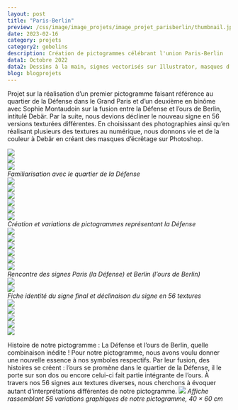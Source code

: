 ```yaml
---
layout: post
title: "Paris-Berlin"
preview: /css/image/image_projets/image_projet_parisberlin/thumbnail.jpg
date: 2023-02-16
category: projets 
category2: gobelins
description: Création de pictogrammes célébrant l'union Paris-Berlin
data1: Octobre 2022
data2: Dessins à la main, signes vectorisés sur Illustrator, masques d’écrêtage sur Photoshop, mise en page sur InDesign
blog: blogprojets
---
```


Projet sur la réalisation d’un premier pictogramme faisant référence au quartier de la Défense dans le Grand Paris et d’un deuxième en binôme avec Sophie Montaudoin sur la fusion entre la Défense et l’ours de Berlin, intitulé Debär. Par la suite, nous devions décliner le nouveau signe en 56 versions texturées différentes. En choisissant des photographies ainsi qu’en réalisant plusieurs des textures au numérique, nous donnons vie et de la couleur à Debär en créant des masques d’écrêtage sur Photoshop.

<div class="image_container">
<div class="three"><img onclick="Zoom(this)" class="img-gallery" src="/css/image/image_projets/image_projet_parisberlin/img1.jpg"></div>
<div class="three"><img onclick="Zoom(this)" class="img-gallery" src="/css/image/image_projets/image_projet_parisberlin/img1_1.jpg"></div>
<div class="three"><img onclick="Zoom(this)" class="img-gallery" src="/css/image/image_projets/image_projet_parisberlin/img1_2.jpg"></div>
<em>Familiarisation avec le quartier de la Défense</em>
</div>

<div class="image_container">
<div class="three"><img onclick="Zoom(this)" class="img-gallery" src="/css/image/image_projets/image_projet_parisberlin/img2_1.jpg"></div>
<div class="three"><img onclick="Zoom(this)" class="img-gallery" src="/css/image/image_projets/image_projet_parisberlin/img2_2.jpg"></div>
<div class="three"><img onclick="Zoom(this)" class="img-gallery" src="/css/image/image_projets/image_projet_parisberlin/img2_3.jpg"></div>
<div class="three"><img onclick="Zoom(this)" class="img-gallery" src="/css/image/image_projets/image_projet_parisberlin/img2_4.jpg"></div>
<div class="three"><img onclick="Zoom(this)" class="img-gallery" src="/css/image/image_projets/image_projet_parisberlin/img2_5.jpg"></div>
<div class="three"><img onclick="Zoom(this)" class="img-gallery" src="/css/image/image_projets/image_projet_parisberlin/img2_6.jpg"></div>
<em>Création et variations de pictogrammes représentant la Défense</em>
</div>

<div class="image_container">
<div class="three"><img onclick="Zoom(this)" class="img-gallery" src="/css/image/image_projets/image_projet_parisberlin/img3.jpg"></div>
<div class="three"><img onclick="Zoom(this)" class="img-gallery" src="/css/image/image_projets/image_projet_parisberlin/img3_3.jpg"></div>
<div class="three"><img onclick="Zoom(this)" class="img-gallery" src="/css/image/image_projets/image_projet_parisberlin/img3_4.jpg"></div>
<div class="three"><img onclick="Zoom(this)" class="img-gallery" src="/css/image/image_projets/image_projet_parisberlin/img3_5.jpg"></div>
<div class="three"><img onclick="Zoom(this)" class="img-gallery" src="/css/image/image_projets/image_projet_parisberlin/img3_6.jpg"></div>
<div class="three"><img onclick="Zoom(this)" class="img-gallery" src="/css/image/image_projets/image_projet_parisberlin/img3_7.jpg"></div>
<em>Rencontre des signes Paris (la Défense) et Berlin (l’ours de Berlin)</em>
</div>

<div class="image_container">
<div><img onclick="Zoom(this)" class="img-gallery" src="/css/image/image_projets/image_projet_parisberlin/img4.jpg"></div>
<div><img onclick="Zoom(this)" class="img-gallery" src="/css/image/image_projets/image_projet_parisberlin/img4_1.jpg"></div>
<em>Fiche identité du signe final et déclinaison du signe en 56 textures</em>
</div>

<div class="image_container">
<div><img onclick="Zoom(this)" class="img-gallery" src="/css/image/image_projets/image_projet_parisberlin/img5.jpg"></div>
<div><img onclick="Zoom(this)" class="img-gallery" src="/css/image/image_projets/image_projet_parisberlin/img6.jpg"></div>
<div class="three"><img onclick="Zoom(this)" class="img-gallery" src="/css/image/image_projets/image_projet_parisberlin/img7.jpg"></div>
<div class="three"><img onclick="Zoom(this)" class="img-gallery" src="/css/image/image_projets/image_projet_parisberlin/img8.jpg"></div>
<div class="three"><img onclick="Zoom(this)" class="img-gallery" src="/css/image/image_projets/image_projet_parisberlin/img9.jpg"></div>
</div>

Histoire de notre pictogramme :
La Défense et l’ours de Berlin, quelle combinaison inédite ! Pour notre pictogramme, nous avons voulu donner une nouvelle essence à nos symboles respectifs. Par leur fusion, des histoires se créent : l’ours se promène dans le quartier de la Défense, il le porte sur son dos ou encore celui-ci fait partie intégrante de l’ours. À travers nos 56 signes aux textures diverses, nous cherchons à évoquer autant d’interprétations différentes de notre pictogramme.
<img onclick="Zoom(this)" class="img-gallery" src="/css/image/image_projets/image_projet_parisberlin/img10.jpg">
<em>Affiche rassemblant 56 variations graphiques de notre pictogramme,  40 × 60 cm</em>
